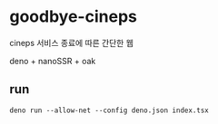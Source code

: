# goodbye-cineps

cineps 서비스 종료에 따른 간단한 웹

deno + nanoSSR + oak

## run

`deno run --allow-net --config deno.json index.tsx`

